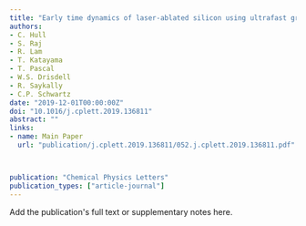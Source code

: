 ```yaml
---
title: "Early time dynamics of laser-ablated silicon using ultrafast grazing incidence X-ray scattering"
authors:
- C. Hull
- S. Raj
- R. Lam
- T. Katayama
- T. Pascal
- W.S. Drisdell
- R. Saykally
- C.P. Schwartz
date: "2019-12-01T00:00:00Z"
doi: "10.1016/j.cplett.2019.136811"
abstract: ""
links:
- name: Main Paper
  url: "publication/j.cplett.2019.136811/052.j.cplett.2019.136811.pdf"



publication: "Chemical Physics Letters"
publication_types: ["article-journal"]
---
```


Add the publication's full text or supplementary notes here.
